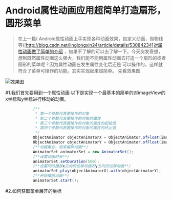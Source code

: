 # Android属性动画应用超简单打造扇形，圆形菜单
>在上一篇( Android属性动画上手实现各种动画效果，自定义动画，抛物线等)[http://blog.csdn.net/linglongxin24/article/details/53084234]对属性动画做了简单的介绍
，如果不了解的可以去了解一下。今天突发奇想，想到既然属性动画这么强大，我们能不能用属性动画去打造一个扇形的或者圆形的菜单呢？因为属性动画在发生属性变化后还是
可以操作的，这样就符合了菜单可操作的功能。其实实现起来超简单。
先看效果图 

![效果图](https://github.com/linglongxin24/CircleMenu/blob/master/screenshorts/effect.gif?raw=true)

#1.我们首先要用到一个属性动画
以下是实现一个最基本的简单的对imageView的x坐标和y坐标进行移动的动画。

```java
            /**
             * 第一个参数代表要操作的对象
             * 第二个参数代表要操作的对象的属性
             * 第三个参数代表要操作的对象的属性的起始值
             * 第四个参数代表要操作的对象的属性的终止值
             */
            ObjectAnimator objectAnimatorX = ObjectAnimator.ofFloat(imageViews, "translationX", 0, 500);
            ObjectAnimator objectAnimatorY = ObjectAnimator.ofFloat(imageViews, "translationY", 0, 500);
            /**动画集合，用来编排动画**/
            AnimatorSet animatorSet = new AnimatorSet();
            /**设置动画时长**/
            animatorSet.setDuration(500);
            /**设置同时播放x方向的位移动画和y方向的位移动画**/
            animatorSet.play(objectAnimatorX).with(objectAnimatorY);
            /**开始播放动画**/
            animatorSet.start();
```
#2.如何获取菜单展开的坐标